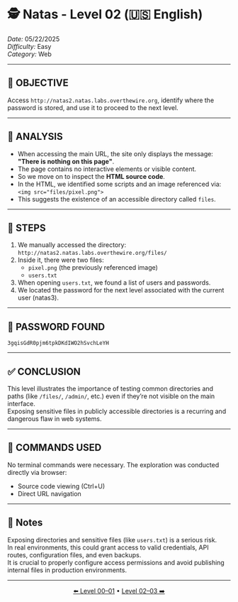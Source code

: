 # 🕵️ Natas - Level 02 (🇺🇸 English)  
*Date:* 05/22/2025  
*Difficulty:* Easy  
*Category:* Web

---

## 🎯 OBJECTIVE

Access `http://natas2.natas.labs.overthewire.org`, identify where the password is stored, and use it to proceed to the next level.

---

## 🔎 ANALYSIS

- When accessing the main URL, the site only displays the message:  
  **"There is nothing on this page"**.
- The page contains no interactive elements or visible content.
- So we move on to inspect the **HTML source code**.
- In the HTML, we identified some scripts and an image referenced via:  
  `<img src="files/pixel.png">`
- This suggests the existence of an accessible directory called `files`.

---

## 🧱 STEPS

1. We manually accessed the directory:  
   `http://natas2.natas.labs.overthewire.org/files/`
2. Inside it, there were two files:  
   - `pixel.png` (the previously referenced image)  
   - `users.txt`
3. When opening `users.txt`, we found a list of users and passwords.
4. We located the password for the next level associated with the current user (natas3).

---

## 🔑 PASSWORD FOUND

```
3gqisGdR0pjm6tpkDKdIWO2hSvchLeYH
```

---

## ✅ CONCLUSION

This level illustrates the importance of testing common directories and paths (like `/files/`, `/admin/`, etc.) even if they’re not visible on the main interface.  
Exposing sensitive files in publicly accessible directories is a recurring and dangerous flaw in web systems.

---

## 🧪 COMMANDS USED

No terminal commands were necessary. The exploration was conducted directly via browser:

- Source code viewing (Ctrl+U)  
- Direct URL navigation

---

## 🧠 Notes

Exposing directories and sensitive files (like `users.txt`) is a serious risk.  
In real environments, this could grant access to valid credentials, API routes, configuration files, and even backups.  
It is crucial to properly configure access permissions and avoid publishing internal files in production environments.

---

<p align="center">
  <a href="../Natas01/Readme-US.md">⬅️ Level 00–01</a> • 
  <a href="../Natas03/Readme-US.md">Level 02–03 ➡️</a>
</p>

